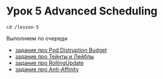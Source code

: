 # Урок 5 Advanced Scheduling

```
cd /lesson-5
```


Выполняем по очереди


- [задание про Pod Distruption Budget](1/)
- [задание про Тейнты и Лейблы](2/)
- [задание про RollingUpdate](3/)
- [задание про Anti-Affinity](4/)
